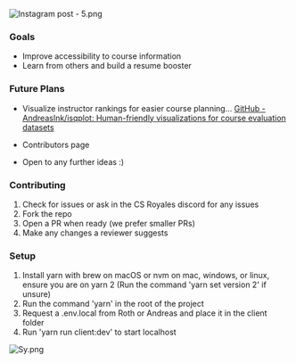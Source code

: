 ![Instagram post - 5.png](https://res.craft.do/user/full/23a03a79-af5e-1af9-b4ff-27170389b6b1/doc/2F13C73C-1E0C-4706-861A-5A13C4FE7D09/E54DAE8C-8495-4F15-8B33-202AEC73BA78_2/uxhC3Wxv5SycyqhKt5cIzkTvEORHf7R97sYhPQRE63Ez/Instagram%20post%20-%205.png)

### Goals

- Improve accessibility to course information
- Learn from others and build a resume booster

### Future Plans

- Visualize instructor rankings for easier course planning...
[GitHub - AndreasInk/isqplot: Human-friendly visualizations for course evaluation datasets](https://github.com/AndreasInk/isqplot)

- Contributors page
- Open to any further ideas :)

### Contributing

1. Check for issues or ask in the CS Royales discord for any issues
2. Fork the repo
3. Open a PR when ready (we prefer smaller PRs)
4. Make any changes a reviewer suggests

### Setup
1. Install yarn with brew on macOS or nvm on mac, windows, or linux, ensure you are on yarn 2 (Run the command 'yarn set version 2' if unsure)
2. Run the command 'yarn' in the root of the project
3. Request a .env.local from Roth or Andreas and place it in the client folder
4. Run 'yarn run client:dev' to start localhost 

![Sy.png](https://res.craft.do/user/full/23a03a79-af5e-1af9-b4ff-27170389b6b1/doc/2F13C73C-1E0C-4706-861A-5A13C4FE7D09/401372BD-2781-4933-B2E2-D53D491595C9_2/KRxMX9QjWJk29YksUr9NitJ3QAOuTMIIOLx4sxyNwXwz/Sy.png)
